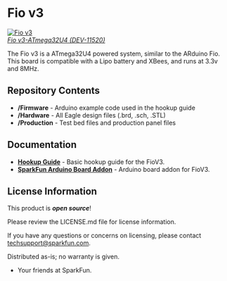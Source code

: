 Fio v3
======

[![Fio v3](https://dlnmh9ip6v2uc.cloudfront.net//images/products/1/1/5/2/0/11017-01.jpg)  
*Fio v3-ATmega32U4 (DEV-11520)*](https://www.sparkfun.com/products/11520)

The Fio v3 is a ATmega32U4 powered system, similar to the ARduino Fio. This board is compatible with a Lipo battery and XBees, and 
runs at 3.3v and 8MHz. 

Repository Contents
-------------------
* **/Firmware** - Arduino example code used in the hookup guide
* **/Hardware** - All Eagle design files (.brd, .sch, .STL)
* **/Production** - Test bed files and production panel files

Documentation
--------------
* **[Hookup Guide](https://learn.sparkfun.com/tutorials/pro-micro--fio-v3-hookup-guide)** - Basic hookup guide for the FioV3.
* **[SparkFun Arduino Board Addon](https://github.com/sparkfun/Arduino_Boards/)** - Arduino board addon for FioV3.
 
License Information
-------------------
This product is _**open source**_! 

Please review the LICENSE.md file for license information. 

If you have any questions or concerns on licensing, please contact techsupport@sparkfun.com.

Distributed as-is; no warranty is given.

- Your friends at SparkFun.

_<COLLABORATION CREDIT>_
